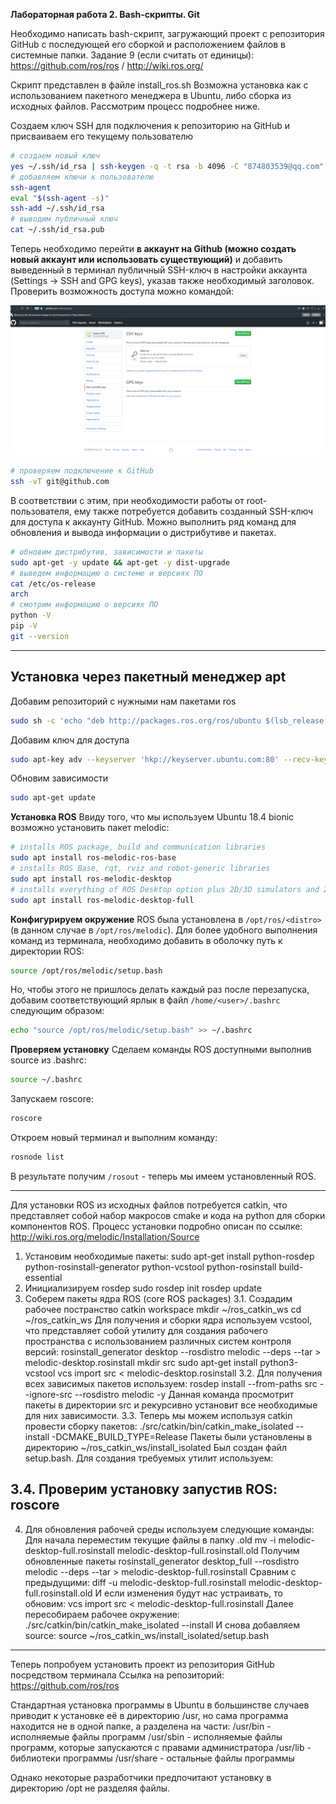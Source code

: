 **Лабораторная работа 2. Bash-скрипты. Git**

Необходимо написать bash-скрипт, загружающий проект с репозитория GitHub с последующей его сборкой и расположением файлов в системные папки. Задание 9 (если считать от единицы): https://github.com/ros/ros / http://wiki.ros.org/

Скрипт представлен в файле install_ros.sh
Возможна установка как с использованием пакетного менеджера в Ubuntu, либо сборка из исходных файлов. Рассмотрим процесс подробнее ниже.

Создаем ключ SSH для подключения к репозиторию на GitHub и присваиваем его текущему пользователю
```bash
# создаем новый ключ
yes ~/.ssh/id_rsa | ssh-keygen -q -t rsa -b 4096 -C "874803539@qq.com" -N '' > /dev/null
# добавляем ключи к пользователю
ssh-agent
eval "$(ssh-agent -s)"
ssh-add ~/.ssh/id_rsa
# выводим публичный ключ
cat ~/.ssh/id_rsa.pub
```

Теперь необходимо перейти **в аккаунт на Github (можно создать новый аккаунт или использовать существующий)** и добавить выведенный в терминал публичный SSH-ключ в настройки аккаунта (Settings -> SSH and GPG keys), указав также необходимый заголовок.
Проверить возможность доступа можно командой:

![Добавление SSH-ключа в настройках GitHub](https://raw.githubusercontent.com/Nelson789/4_labs_for_system/master/lab2/Add%20SSH%20key%20-%20GitHub%20Settings.png)

```bash
# проверяем подключение к GitHub
ssh -vT git@github.com
```

В соответствии с этим, при необходимости работы от root-пользователя, ему также потребуется добавить созданный SSH-ключ для доступа к аккаунту GitHub. Можно выполнить ряд команд для обновления и вывода информации о дистрибутиве и пакетах.

```bash
# обновим дистрибутив, зависимости и пакеты
sudo apt-get -y update && apt-get -y dist-upgrade
# выведем информацию о системе и версиях ПО
cat /etc/os-release
arch
# смотрим информацию о версиях ПО
python -V
pip -V
git --version
```

-------

## Установка через пакетный менеджер apt

Добавим репозиторий с нужными нам пакетами ros

```bash
sudo sh -c 'echo "deb http://packages.ros.org/ros/ubuntu $(lsb_release -sc) main" > /etc/apt/sources.list.d/ros-latest.list'
```

Добавим ключ для доступа

```bash
sudo apt-key adv --keyserver 'hkp://keyserver.ubuntu.com:80' --recv-key C1CF6E31E6BADE8868B172B4F42ED6FBAB17C654
```

Обновим зависимости

```bash
sudo apt-get update
```

**Установка ROS**
Ввиду того, что мы используем Ubuntu 18.4 bionic возможно установить пакет melodic:

```bash
# installs ROS package, build and communication libraries
sudo apt install ros-melodic-ros-base
# installs ROS Base, rqt, rviz and robot-generic libraries
sudo apt install ros-melodic-desktop
# installs everything of ROS Desktop option plus 2D/3D simulators and 2D/3D perception (if you want to simulate using Gazebo)
sudo apt install ros-melodic-desktop-full
```

**Конфигурируем окружение**
ROS была установлена в `/opt/ros/<distro>` (в данном случае в `/opt/ros/melodic`). Для более удобного выполнения команд из терминала, необходимо добавить в оболочку путь к директории ROS:

```bash
source /opt/ros/melodic/setup.bash
```

Но, чтобы этого не пришлось делать каждый раз после перезапуска, добавим соответствующий ярлык в файл `/home/<user>/.bashrc` следующим образом: 

```bash
echo "source /opt/ros/melodic/setup.bash" >> ~/.bashrc
```

**Проверяем установку**
Сделаем команды ROS доступными выполнив source из .bashrc:

```bash
source ~/.bashrc
```

Запускаем roscore:

```bash
roscore
```

Откроем новый терминал и выполним команду:

```bash
rosnode list
```

В результате получим `/rosout` - теперь мы имеем установленный ROS. 

-------------

Для установки ROS из исходных файлов потребуется catkin, что представляет собой набор макросов cmake и кода на python для сборки компонентов ROS. 
Процесс установки подробно описан по ссылке:
http://wiki.ros.org/melodic/Installation/Source

1. Установим необходимые пакеты:
sudo apt-get install python-rosdep python-rosinstall-generator python-vcstool python-rosinstall build-essential
2. Инициализируем rosdep
sudo rosdep init
rosdep update
3. Соберем пакеты ядра ROS (core ROS packages)
3.1. Создадим рабочее постранство catkin workspace
mkdir ~/ros_catkin_ws
cd ~/ros_catkin_ws
Для получения и сборки ядра используем vcstool, что представляет собой утилиту для создания рабочего пространства с использованием различных систем контроля версий:
rosinstall_generator desktop --rosdistro melodic --deps --tar > melodic-desktop.rosinstall
mkdir src
sudo apt-get install python3-vcstool
vcs import src < melodic-desktop.rosinstall
3.2. Для получения всех зависимых пакетов используем:
rosdep install --from-paths src --ignore-src --rosdistro melodic -y
Данная команда просмотрит пакеты в директории src и рекурсивно установит все необходимые для них зависимости.
3.3. Теперь мы можем используя catkin провести сборку пакетов:
./src/catkin/bin/catkin_make_isolated --install -DCMAKE_BUILD_TYPE=Release
Пакеты были установлены в директорию ~/ros_catkin_ws/install_isolated
Был создан файл setup.bash. Для создания требуемых утилит используем:
 

3.4. Проверим установку запустив ROS:
roscore
------------------------------------------------------
4. Для обновления рабочей среды используем следующие команды:
Для начала переместим текущие файлы в папку .old
 mv -i melodic-desktop-full.rosinstall melodic-desktop-full.rosinstall.old
 Получим обновленные пакеты
rosinstall_generator desktop_full --rosdistro melodic --deps --tar > melodic-desktop-full.rosinstall
Сравним с предыдущими:
 diff -u melodic-desktop-full.rosinstall melodic-desktop-full.rosinstall.old
 И если изменения будут нас устраивать, то обновим:
 vcs import src < melodic-desktop-full.rosinstall
 Далее пересобираем рабочее окружение:
 ./src/catkin/bin/catkin_make_isolated --install
 И снова добавляем source:
 source ~/ros_catkin_ws/install_isolated/setup.bash

----------------


Теперь попробуем установить проект из репозитория GitHub посредством терминала 
Ссылка на репозиторий:  https://github.com/ros/ros

Стандартная установка программы в Ubuntu в большинстве случаев приводит к установке её в директорию /usr, но сама программа находится не в одной папке, а разделена на части:
/usr/bin - исполняемые файлы программ
/usr/sbin - исполняемые файлы программ, которые запускаются с правами администратора
/usr/lib - библиотеки программы
/usr/share - остальные файлы программы

Однако некоторые разработчики предпочитают установку в директорию /opt не разделяя файлы.
